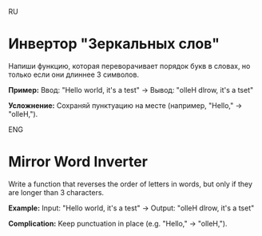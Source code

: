 RU
# Инвертор "Зеркальных слов"
Напиши функцию, которая переворачивает порядок букв в словах, но только если они длиннее 3 символов.

**Пример:**
Ввод: "Hello world, it's a test" → Вывод: "olleH dlrow, it's a tset"

**Усложнение:**
Сохраняй пунктуацию на месте (например, "Hello," → "olleH,").

ENG
# Mirror Word Inverter
Write a function that reverses the order of letters in words, but only if they are longer than 3 characters.

**Example:**
Input: "Hello world, it's a test" → Output: "olleH dlrow, it's a tset"

**Complication:**
Keep punctuation in place (e.g. "Hello," → "olleH,").
